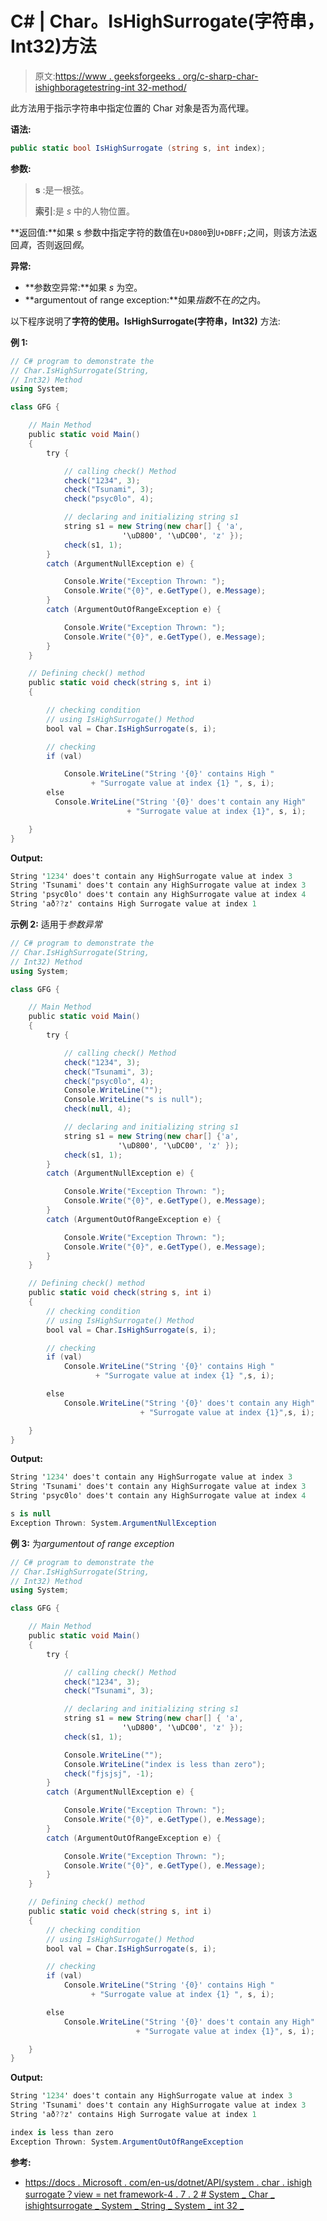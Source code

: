 # C# | Char。IsHighSurrogate(字符串，Int32)方法

> 原文:[https://www . geeksforgeeks . org/c-sharp-char-ishighboragetestring-int 32-method/](https://www.geeksforgeeks.org/c-sharp-char-ishighsurrogatestring-int32-method/)

此方法用于指示字符串中指定位置的 Char 对象是否为高代理。

**语法:**

```cs
public static bool IsHighSurrogate (string s, int index);
```

**参数:**

> **s** :是一根弦。
> 
> **索引**:是 *s* 中的人物位置。

**返回值:**如果 s 参数中指定字符的数值在`U+D800`到`U+DBFF;`之间，则该方法返回*真*，否则返回*假*。

**异常:**

*   **参数空异常:**如果 *s* 为空。
*   **argumentout of range exception:**如果*指数*不在*的*之内。

以下程序说明了**字符的使用。IsHighSurrogate(字符串，Int32)** 方法:

**例 1:**

```cs
// C# program to demonstrate the 
// Char.IsHighSurrogate(String, 
// Int32) Method
using System;

class GFG {

    // Main Method
    public static void Main()
    {
        try {

            // calling check() Method
            check("1234", 3);
            check("Tsunami", 3);
            check("psyc0lo", 4);

            // declaring and initializing string s1
            string s1 = new String(new char[] { 'a', 
                         '\uD800', '\uDC00', 'z' });
            check(s1, 1);
        }
        catch (ArgumentNullException e) {

            Console.Write("Exception Thrown: ");
            Console.Write("{0}", e.GetType(), e.Message);
        }
        catch (ArgumentOutOfRangeException e) {

            Console.Write("Exception Thrown: ");
            Console.Write("{0}", e.GetType(), e.Message);
        }
    }

    // Defining check() method
    public static void check(string s, int i)
    {

        // checking condition
        // using IsHighSurrogate() Method
        bool val = Char.IsHighSurrogate(s, i);

        // checking
        if (val)

            Console.WriteLine("String '{0}' contains High "
                  + "Surrogate value at index {1} ", s, i);
        else
          Console.WriteLine("String '{0}' does't contain any High"
                          + "Surrogate value at index {1}", s, i);

    }
}
```

**Output:**

```cs
String '1234' does't contain any HighSurrogate value at index 3
String 'Tsunami' does't contain any HighSurrogate value at index 3
String 'psyc0lo' does't contain any HighSurrogate value at index 4
String 'að??z' contains High Surrogate value at index 1

```

**示例 2:** 适用于*参数异常*

```cs
// C# program to demonstrate the 
// Char.IsHighSurrogate(String, 
// Int32) Method
using System;

class GFG {

    // Main Method
    public static void Main()
    {
        try {

            // calling check() Method
            check("1234", 3);
            check("Tsunami", 3);
            check("psyc0lo", 4);
            Console.WriteLine("");
            Console.WriteLine("s is null");
            check(null, 4);

            // declaring and initializing string s1
            string s1 = new String(new char[] {'a', 
                        '\uD800', '\uDC00', 'z' });
            check(s1, 1);
        }
        catch (ArgumentNullException e) {

            Console.Write("Exception Thrown: ");
            Console.Write("{0}", e.GetType(), e.Message);
        }
        catch (ArgumentOutOfRangeException e) {

            Console.Write("Exception Thrown: ");
            Console.Write("{0}", e.GetType(), e.Message);
        }
    }

    // Defining check() method
    public static void check(string s, int i)
    {
        // checking condition
        // using IsHighSurrogate() Method
        bool val = Char.IsHighSurrogate(s, i);

        // checking
        if (val)
            Console.WriteLine("String '{0}' contains High "
                   + "Surrogate value at index {1} ",s, i);

        else
            Console.WriteLine("String '{0}' does't contain any High"
                             + "Surrogate value at index {1}",s, i);

    }
}
```

**Output:**

```cs
String '1234' does't contain any HighSurrogate value at index 3
String 'Tsunami' does't contain any HighSurrogate value at index 3
String 'psyc0lo' does't contain any HighSurrogate value at index 4

s is null
Exception Thrown: System.ArgumentNullException

```

**例 3:** 为*argumentout of range exception*

```cs
// C# program to demonstrate the 
// Char.IsHighSurrogate(String, 
// Int32) Method
using System;

class GFG {

    // Main Method
    public static void Main()
    {
        try {

            // calling check() Method
            check("1234", 3);
            check("Tsunami", 3);

            // declaring and initializing string s1
            string s1 = new String(new char[] { 'a',
                         '\uD800', '\uDC00', 'z' });
            check(s1, 1);

            Console.WriteLine("");
            Console.WriteLine("index is less than zero");
            check("fjsjsj", -1);
        }
        catch (ArgumentNullException e) {

            Console.Write("Exception Thrown: ");
            Console.Write("{0}", e.GetType(), e.Message);
        }
        catch (ArgumentOutOfRangeException e) {

            Console.Write("Exception Thrown: ");
            Console.Write("{0}", e.GetType(), e.Message);
        }
    }

    // Defining check() method
    public static void check(string s, int i)
    {
        // checking condition
        // using IsHighSurrogate() Method
        bool val = Char.IsHighSurrogate(s, i);

        // checking
        if (val)
            Console.WriteLine("String '{0}' contains High "
                  + "Surrogate value at index {1} ", s, i);

        else
            Console.WriteLine("String '{0}' does't contain any High"
                            + "Surrogate value at index {1}", s, i);

    }
}
```

**Output:**

```cs
String '1234' does't contain any HighSurrogate value at index 3
String 'Tsunami' does't contain any HighSurrogate value at index 3
String 'að??z' contains High Surrogate value at index 1 

index is less than zero
Exception Thrown: System.ArgumentOutOfRangeException

```

**参考:**

*   [https://docs . Microsoft . com/en-us/dotnet/API/system . char . ishigh surrogate？view = net framework-4 . 7 . 2 # System _ Char _ ishightsurrogate _ System _ String _ System _ int 32 _](https://docs.microsoft.com/en-us/dotnet/api/system.char.ishighsurrogate?view=netframework-4.7.2#System_Char_IsHighSurrogate_System_String_System_Int32_)